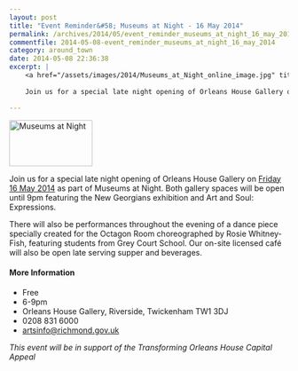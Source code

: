 ```yaml
---
layout: post
title: "Event Reminder&#58; Museums at Night - 16 May 2014"
permalink: /archives/2014/05/event_reminder_museums_at_night_16_may_2014.html
commentfile: 2014-05-08-event_reminder_museums_at_night_16_may_2014
category: around_town
date: 2014-05-08 22:36:38
excerpt: |
    <a href="/assets/images/2014/Museums_at_Night_online_image.jpg" title="See larger version of - Museums at Night"><img src="/assets/images/2014/Museums_at_Night_online_image_thumb.jpg" width="150" height="83" alt="Museums at Night" class="photo right" /></a>
    
    Join us for a special late night opening of Orleans House Gallery on <a href="https://stmargarets.london/event/event/200705144425">Friday 16 May 2014</a> as part of Museums at Night.  Both gallery spaces will be open until 9pm featuring the New Georgians exhibition and Art and Soul: Expressions.

---
```


<a href="/assets/images/2014/Museums_at_Night_online_image.jpg" title="See larger version of - Museums at Night"><img src="/assets/images/2014/Museums_at_Night_online_image_thumb.jpg" width="150" height="83" alt="Museums at Night" class="photo right" /></a>

Join us for a special late night opening of Orleans House Gallery on [Friday 16 May 2014](https://stmargarets.london/event/event/200705144425) as part of Museums at Night. Both gallery spaces will be open until 9pm featuring the New Georgians exhibition and Art and Soul: Expressions.

There will also be performances throughout the evening of a dance piece specially created for the Octagon Room choreographed by Rosie Whitney-Fish, featuring students from Grey Court School. Our on-site licensed café will also be open late serving supper and beverages.

#### More Information

-   Free
-   6-9pm
-   Orleans House Gallery, Riverside, Twickenham TW1 3DJ
-   0208 831 6000
-   <artsinfo@richmond.gov.uk>

*This event will be in support of the Transforming Orleans House Capital Appeal*
